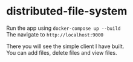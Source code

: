 # distributed-file-system

Run the app using `docker-compose up --build`  
The navigate to `http://localhost:9000`

There you will see the simple client I have built.  
You can add files, delete files and view files.
